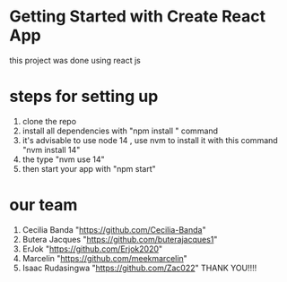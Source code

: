 # Getting Started with Create React App

this project was done using react js

# steps for setting up
1. clone the repo
2. install all dependencies with "npm install " command
3. it's advisable to use node 14 , use nvm to install it with this command "nvm install 14"
4. the type "nvm use 14"
5. then start your app with "npm start"

# our team 
1. Cecilia Banda "https://github.com/Cecilia-Banda"
2. Butera Jacques "https://github.com/buterajacques1"
3. ErJok "https://github.com/Erjok2020"
4. Marcelin "https://github.com/meekmarcelin"
5. Isaac Rudasingwa "https://github.com/Zac022"
THANK YOU!!!!
